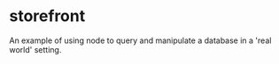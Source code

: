 # storefront
An example of using node to query and manipulate a database in a 'real world' setting.
